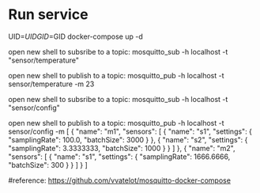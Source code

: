 # Run service

UID=$UID GID=$GID docker-compose up -d 

open new shell to subsribe to a topic: 
mosquitto_sub -h localhost -t "sensor/temperature"

open new shell to publish to a topic: 
mosquitto_pub -h localhost -t sensor/temperature -m 23


open new shell to subsribe to a topic: 
mosquitto_sub -h localhost -t "sensor/config"

open new shell to publish to a topic: 
mosquitto_pub -h localhost -t sensor/config -m [ { "name": "m1", "sensors": [ { "name": "s1", "settings": { "samplingRate": 100.0, "batchSize": 3000 } }, { "name": "s2", "settings": { "samplingRate": 3.3333333, "batchSize": 1000 } } ] }, { "name": "m2", "sensors": [ { "name": "s1", "settings": { "samplingRate": 1666.6666, "batchSize": 300 } } ] } ]



#reference: https://github.com/vvatelot/mosquitto-docker-compose